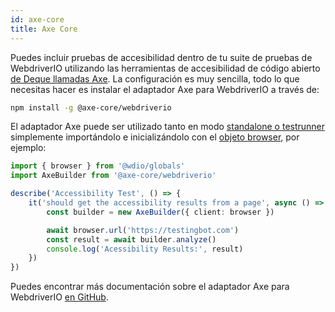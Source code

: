 ```yaml
---
id: axe-core
title: Axe Core
---
```


Puedes incluir pruebas de accesibilidad dentro de tu suite de pruebas de WebdriverIO utilizando las herramientas de accesibilidad de código abierto [de Deque llamadas Axe](https://www.deque.com/axe/). La configuración es muy sencilla, todo lo que necesitas hacer es instalar el adaptador Axe para WebdriverIO a través de:

```bash npm2yarn
npm install -g @axe-core/webdriverio
```

El adaptador Axe puede ser utilizado tanto en modo [standalone o testrunner](/docs/setuptypes) simplemente importándolo e inicializándolo con el [objeto browser](/docs/api/browser), por ejemplo:

```ts
import { browser } from '@wdio/globals'
import AxeBuilder from '@axe-core/webdriverio'

describe('Accessibility Test', () => {
    it('should get the accessibility results from a page', async () => {
        const builder = new AxeBuilder({ client: browser })

        await browser.url('https://testingbot.com')
        const result = await builder.analyze()
        console.log('Acessibility Results:', result)
    })
})
```

Puedes encontrar más documentación sobre el adaptador Axe para WebdriverIO [en GitHub](https://github.com/dequelabs/axe-core-npm/tree/develop/packages/webdriverio#usage).